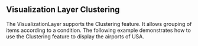 ## Visualization Layer Clustering
The VisualizationLayer supports the Clustering feature. It allows grouping of items according to a condition. The following example demonstrates how to use the Clustering feature to display the airports of USA.

[//]: <keywords:ClusterItemTemplate, ClusteringEnabled, AsyncShapeFileReader, ToolTipFormat, ClusterData, ClusterState, ExpandedToPolygon>